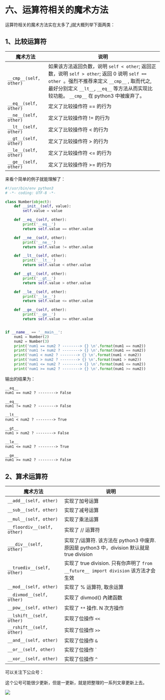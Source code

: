 # 六、运算符相关的魔术方法 #


运算符相关的魔术方法实在太多了,j就大概列举下面两类：


## 1、比较运算符 ##

|魔术方法|说明|
|-----|-----|
|`__cmp__(self, other)`|如果该方法返回负数，说明 `self < other`;  返回正数，说明 `self > other`; 返回 0 说明 `self == other `。强烈不推荐来定义 `__cmp__` , 取而代之, 最好分别定义 `__lt__`, `__eq__` 等方法从而实现比较功能。 `__cmp__` 在 python3 中被废弃了。|
|`__eq__(self, other)`|定义了比较操作符 == 的行为|
|`__ne__(self, other)`|定义了比较操作符 != 的行为|
|`__lt__(self, other)`|定义了比较操作符 < 的行为|
|`__gt__(self, other)`|定义了比较操作符 > 的行为|
|`__le__(self, other)`|定义了比较操作符 <= 的行为|
|`__ge__(self, other)`|定义了比较操作符 >= 的行为|


来看个简单的例子就能理解了：

```python
#!/usr/bin/env python3
# -*- coding: UTF-8 -*-

class Number(object):
    def __init__(self, value):
        self.value = value

    def __eq__(self, other):
        print('__eq__')
        return self.value == other.value

    def __ne__(self, other):
        print('__ne__')
        return self.value != other.value

    def __lt__(self, other):
        print('__lt__')
        return self.value < other.value

    def __gt__(self, other):
        print('__gt__')
        return self.value > other.value

    def __le__(self, other):
        print('__le__')
        return self.value <= other.value

    def __ge__(self, other):
        print('__ge__')
        return self.value >= other.value


if __name__ == '__main__':
    num1 = Number(2)
    num2 = Number(3)
    print('num1 == num2 ? --------> {} \n'.format(num1 == num2))
    print('num1 != num2 ? --------> {} \n'.format(num1 == num2))
    print('num1 < num2 ? --------> {} \n'.format(num1 < num2))
    print('num1 > num2 ? --------> {} \n'.format(num1 > num2))
    print('num1 <= num2 ? --------> {} \n'.format(num1 <= num2))
    print('num1 >= num2 ? --------> {} \n'.format(num1 >= num2))

```

输出的结果为：

```txt
__eq__
num1 == num2 ? --------> False

__eq__
num1 != num2 ? --------> False

__lt__
num1 < num2 ? --------> True

__gt__
num1 > num2 ? --------> False

__le__
num1 <= num2 ? --------> True

__ge__
num1 >= num2 ? --------> False

```

## 2、算术运算符 ##

|魔术方法|说明|
|-----|-----|
|`__add__(self, other)`|实现了加号运算|
|`__sub__(self, other)`|实现了减号运算|
|`__mul__(self, other)`|实现了乘法运算|
|`__floordiv__(self, other)`|实现了 // 运算符|
|`___div__(self, other)`|实现了/运算符. 该方法在 python3 中废弃. 原因是 python3 中，division 默认就是 true division|
|`__truediv__(self, other)`|实现了 true division. 只有你声明了 `from __future__ import division` 该方法才会生效|
|`__mod__(self, other)`|实现了 % 运算符, 取余运算|
|`__divmod__(self, other)`|实现了 divmod() 內建函数|
|`__pow__(self, other)`|实现了 `**` 操作. N 次方操作|
|`__lshift__(self, other)`|实现了位操作 `<<`|
|`__rshift__(self, other)`|实现了位操作 `>>`|
|`__and__(self, other)`|实现了位操作 `&`|
|`__or__(self, other)`|实现了位操作 `|`|
|`__xor__(self, other)`|实现了位操作 `^`|


可以关注下公众号：

这个公号可能很少更新，但是一更新，就是把整理的一系列文章更新上去。

![](http://twowaterimage.oss-cn-beijing.aliyuncs.com/2019-10-14-WechatIMG697.jpeg)


